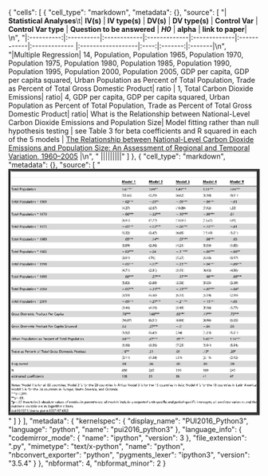 {
 "cells": [
  {
   "cell_type": "markdown",
   "metadata": {},
   "source": [
    "| **Statistical Analyses**\t|  **IV(s)**  |  **IV type(s)** |  **DV(s)**  |  **DV type(s)**  |  **Control Var** | **Control Var type**  | **Question to be answered** | **_H0_** | **alpha** | **link to paper**| \n",
    "|:----------:|:----------|:------------|:-------------|:-------------|:------------|:------------- |:------------------|:----:|:-------:|:-------|\n",
    "|Multiple Regression| 14, Population, Population 1965, Population 1970, Population 1975, Population 1980, Population 1985, Population 1990, Population 1995, Population 2000, Population 2005, GDP per capita, GDP per capita squared, Urban Population as Percent of Total Population, Trade as Percent of Total Gross Domestic Product| ratio | 1, Total Carbon Dioxide Emissions| ratio| 4, GDP per capita, GDP per capita squared, Urban Population as Percent of Total Population, Trade as Percent of Total Gross Domestic Product| ratio| What is the Relationship between National-Level Carbon Dioxide Emissions and Population Size| Model fitting rather than null hypothesis testing | see Table 3 for beta coefficients and R squared in each of the 5 models | [The Relationship between National-Level Carbon Dioxide Emissions and Population Size: An Assessment of Regional and Temporal Variation, 1960–2005](https://journals.plos.org/plosone/article?id=10.1371/journal.pone.0057107) |\n",
    "  |||||||||"
   ]
  },
  {
   "cell_type": "markdown",
   "metadata": {},
   "source": [
    "![main plot](BetaCoefficients_RSquared.png)"
   ]
  }
 ],
 "metadata": {
  "kernelspec": {
   "display_name": "PUI2016_Python3",
   "language": "python",
   "name": "pui2016_python3"
  },
  "language_info": {
   "codemirror_mode": {
    "name": "ipython",
    "version": 3
   },
   "file_extension": ".py",
   "mimetype": "text/x-python",
   "name": "python",
   "nbconvert_exporter": "python",
   "pygments_lexer": "ipython3",
   "version": "3.5.4"
  }
 },
 "nbformat": 4,
 "nbformat_minor": 2
}
